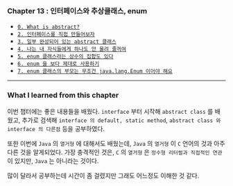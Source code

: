 
### Chapter 13 : 인터페이스와 추상클래스, enum

- [`0. What is abstract?`](./section_02_03.md#0-what-is-abstract)
- [`2. 인터페이스를 직접 만들어보자`](./section_02_03.md#2-인터페이스를-직접-만들어보자)
- [`3. 일부 완성되어 있는 abstract 클래스`](./section_02_03.md#3-일부-완성되어-있는-abstract-클래스)
- [`4. 나는 내 자식들에게 하나도 안 물려 줄꺼여`](./section_04_07.md#4-나는-내-자식들에게-하나도-안-물려-줄꺼여)
- [`5. enum 클래스라는 상수의 집합도 있다`](./section_04_07.md#5-enum-클래스라는-상수의-집합도-있다)
- [`6. enum 을 보다 제대로 사용하기`](./section_04_07.md#6-enum-을-보다-제대로-사용하기)
- [`7. enum 클래스의 부모는 무조건 java.lang.Enum 이어야 해요`](./section_04_07.md#7-enum-클래스의-부모는-무조건-javalangenum-이어야-해요)

---

### What I learned from this chapter

이번 챕터에는 좋은 내용들을 배웠다. `interface` 부터 시작해 `abstract class` 를 배웠고, 추가로 검색해 `interface 의 default, static method`, `abstract class 와 interface 의 다른점` 등을 공부하였다.

또한 이번에 `Java` 의 `열거형` 에 대해서도 배웠는데, `Java` 의 `열거형` 이 `C` 언어의 것과 아주 다른 것을 알게되었다.
가장 충격적인 것은, `C` 의 `열거형` 은 `정수형 리터럴과 직접적인 연관` 이 있지만, `Java` 는 아니라는 것이다.

많이 달라서 공부하는데 시간이 좀 걸렸지만 그래도 어느정도 이해한 것 같다.

